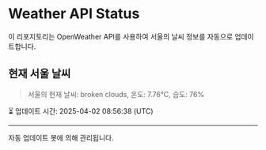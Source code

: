 
# Weather API Status

이 리포지토리는 OpenWeather API를 사용하여 서울의 날씨 정보를 자동으로 업데이트합니다.

## 현재 서울 날씨
> 서울의 현재 날씨: broken clouds, 온도: 7.76°C, 습도: 76%

⏳ 업데이트 시간: 2025-04-02 08:56:38 (UTC)

---
자동 업데이트 봇에 의해 관리됩니다.
